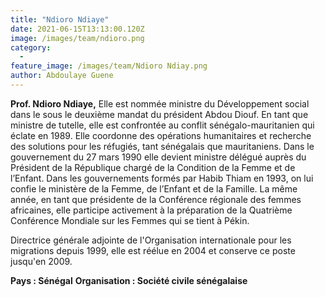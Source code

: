 ```yaml
---
title: "Ndioro Ndiaye"
date: 2021-06-15T13:13:00.120Z
image: /images/team/ndioro.png
category:
  - 
feature_image: /images/team/Ndioro Ndiay.png
author: Abdoulaye Guene
---
```

**Prof. Ndioro Ndiaye,** Elle est nommée ministre du Développement social dans le sous le deuxième mandat du président Abdou Diouf. En tant que ministre de tutelle, elle est confrontée au conflit sénégalo-mauritanien qui éclate en 1989. Elle coordonne des opérations humanitaires et recherche des solutions pour les réfugiés, tant sénégalais que mauritaniens. Dans le gouvernement du 27 mars 1990 elle devient ministre délégué auprès du Président de la République chargé de la Condition de la Femme et de l’Enfant. Dans les gouvernements formés par Habib Thiam en 1993, on lui confie le ministère de la Femme, de l’Enfant et de la Famille. La même année, en tant que présidente de la Conférence régionale des femmes africaines, elle participe activement à la préparation de la Quatrième Conférence Mondiale sur les Femmes qui se tient à Pékin.

Directrice générale adjointe de l'Organisation internationale pour les migrations depuis 1999, elle est réélue en 2004 et conserve ce poste jusqu'en 2009.

**Pays : Sénégal**
**Organisation : Société civile sénégalaise**